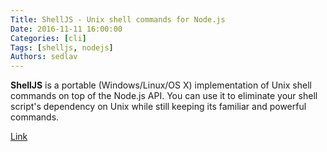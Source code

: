 ```yaml
---
Title: ShellJS - Unix shell commands for Node.js
Date: 2016-11-11 16:00:00
Categories: [cli]
Tags: [shelljs, nodejs]
Authors: sedlav
---
```


**ShellJS** is a portable (Windows/Linux/OS X) implementation of Unix shell commands on top of the Node.js API. You can use it to eliminate your shell script's dependency on Unix while still keeping its familiar and powerful commands.

[Link](http://documentup.com/shelljs/shelljs)
